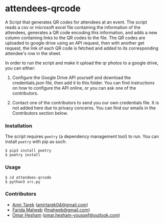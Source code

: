 # attendees-qrcode

A Script that generates QR codes for attendees at an event. The script reads a csv or microsoft excel file containing the information of the attendees, generates a QR code encoding this information, and adds a new column containing links to the QR codes to the file. The QR codes are uploaded to google drive using an API request, then with another get request, the link of each QR code is fetched and added to its corresponding attendee's row in the sheet.

In order to run the script and make it upload the qr photos to a google drive, you can either:

1. Configure the Google Drive API yourself and download the credentials.json file, then add it to this folder. You can find instructions on how to configure the API online, or you can ask one of the contributors.

2. Contact one of the contributors to send you our own credentials file. It is not added here due to privacy concerns. You can find our emails in the Contributors section below.


### Installation
The script requires ```poetry``` (a dependency management tool) to run. You can install ```poetry``` with pip as such:
```
$ pip3 install poetry
$ poetry install
```

### Usage

```
$ cd attendees-qrcode
$ python3 src.py
```
### Contributors
- [Amir Tarek](https://github.com/amir-awad) (amirtarek04@gmail.com)
- [Farida Maheeb](https://github.com/FaridaAbdelghaffar) (fmaheeb@gmail.com)
- [Omar Hesham](https://github.com/omarhesham02) (omar.hesham-youssef@outlook.com)
